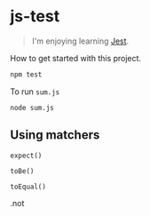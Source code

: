 # js-test

> I'm enjoying learning [Jest](https://facebook.github.io/jest/docs/en/using-matchers.html).

How to get started with this project.

```bash
npm test
```

To run `sum.js`

```node
node sum.js
```

## Using matchers

`expect()`

`toBe()`

`toEqual()`

.not

